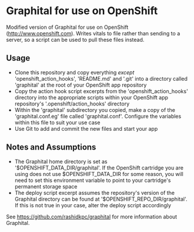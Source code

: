 # Graphital for use on OpenShift

Modified version of Graphital for use on OpenShift (http://www.openshift.com). Writes vitals to file rather than sending to a server, so a script can be used to pull these files instead.

## Usage 

* Clone this repository and copy everything *except* 'openshift_action_hooks', 'README.md' and '.git' into a directory called 'graphital' at the root of your OpenShift app repository
* Copy the action hook script excerpts from the 'openshift_action_hooks' directory into the appropriate scripts within your OpenShift app repository's '.openshift/action_hooks' directory
* Within the 'graphital' subdirectory you copied, make a copy of the 'graphital.conf.eg' file called 'graphital.conf'. Configure the variables within this file to suit your use case
* Use Git to add and commit the new files and start your app

## Notes and Assumptions

* The Graphital home directory is set as '$OPENSHIFT_DATA_DIR/graphital'. If the OpenShift cartridge you are using does not use $OPENSHIFT_DATA_DIR for some reason, you will need to set this environment variable to point to your cartridge's permanent storage space 
* The deploy script excerpt assumes the repository's version of the Graphital directory can be found at '$OPENSHIFT_REPO_DIR/graphital'. If this is not true in your case, alter the deploy script accordingly
 

See https://github.com/rashidkpc/graphital for more information about Graphital.
    
